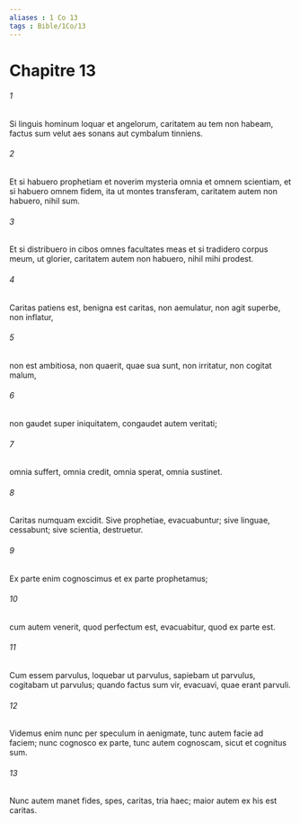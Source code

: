 ```yaml
---
aliases : 1 Co 13
tags : Bible/1Co/13
---
```


# Chapitre 13

###### 1
Si linguis hominum loquar et angelorum, caritatem au tem non habeam, factus sum velut aes sonans aut cymbalum tinniens.
###### 2
Et si habuero prophetiam et noverim mysteria omnia et omnem scientiam, et si habuero omnem fidem, ita ut montes transferam, caritatem autem non habuero, nihil sum.
###### 3
Et si distribuero in cibos omnes facultates meas et si tradidero corpus meum, ut glorier, caritatem autem non habuero, nihil mihi prodest.
###### 4
Caritas patiens est, benigna est caritas, non aemulatur, non agit superbe, non inflatur, 
###### 5
non est ambitiosa, non quaerit, quae sua sunt, non irritatur, non cogitat malum, 
###### 6
non gaudet super iniquitatem, congaudet autem veritati; 
###### 7
omnia suffert, omnia credit, omnia sperat, omnia sustinet.
###### 8
Caritas numquam excidit. Sive prophetiae, evacuabuntur; sive linguae, cessabunt; sive scientia, destruetur. 
###### 9
Ex parte enim cognoscimus et ex parte prophetamus; 
###### 10
cum autem venerit, quod perfectum est, evacuabitur, quod ex parte est. 
###### 11
Cum essem parvulus, loquebar ut parvulus, sapiebam ut parvulus, cogitabam ut parvulus; quando factus sum vir, evacuavi, quae erant parvuli. 
###### 12
Videmus enim nunc per speculum in aenigmate, tunc autem facie ad faciem; nunc cognosco ex parte, tunc autem cognoscam, sicut et cognitus sum.
###### 13
Nunc autem manet fides, spes, caritas, tria haec; maior autem ex his est caritas.
